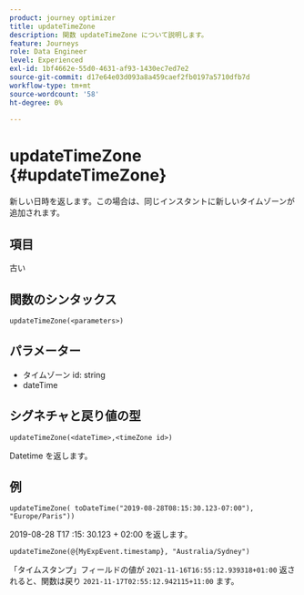 ```yaml
---
product: journey optimizer
title: updateTimeZone
description: 関数 updateTimeZone について説明します。
feature: Journeys
role: Data Engineer
level: Experienced
exl-id: 1bf4662e-55d0-4631-af93-1430ec7ed7e2
source-git-commit: d17e64e03d093a8a459caef2fb0197a5710dfb7d
workflow-type: tm+mt
source-wordcount: '58'
ht-degree: 0%

---
```


# updateTimeZone {#updateTimeZone}

新しい日時を返します。この場合は、同じインスタントに新しいタイムゾーンが追加されます。

## 項目

古い

## 関数のシンタックス

`updateTimeZone(<parameters>)`

## パラメーター

* タイムゾーン id: string
* dateTime

## シグネチャと戻り値の型

`updateTimeZone(<dateTime>,<timeZone id>)`

Datetime を返します。

## 例

`updateTimeZone( toDateTime("2019-08-28T08:15:30.123-07:00"), "Europe/Paris"))`

2019-08-28 T17 :15: 30.123 + 02:00 を返します。

<!--`updateTimeZone( toDateTime("2019-08-28T08:15:30.123-07:00"), toTimeZone("Europe/Paris")))`
Returns "2019-08-28T17:15:30.123+02:00".-->

`updateTimeZone(@{MyExpEvent.timestamp}, "Australia/Sydney")`

「タイムスタンプ」フィールドの値が `2021-11-16T16:55:12.939318+01:00` 返されると、関数は戻り `2021-11-17T02:55:12.942115+11:00` ます。
